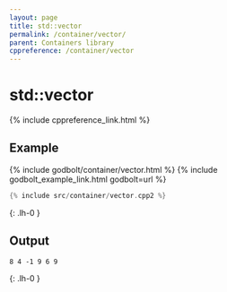 ```yaml
---
layout: page
title: std::vector
permalink: /container/vector/
parent: Containers library
cppreference: /container/vector
---
```

# std::vector

{% include cppreference_link.html %}

## Example

{% include godbolt/container/vector.html %}
{% include godbolt_example_link.html godbolt=url %}

```cpp
{% include src/container/vector.cpp2 %}
```
{: .lh-0 }

## Output

```
8 4 -1 9 6 9 
```
{: .lh-0 }